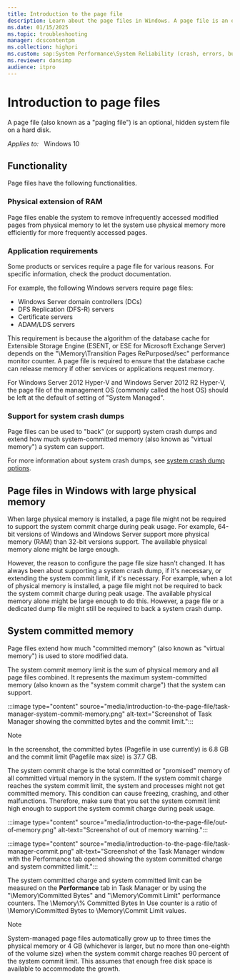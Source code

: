 ```yaml
---
title: Introduction to the page file
description: Learn about the page files in Windows. A page file is an optional, hidden system file on a hard disk.
ms.date: 01/15/2025
ms.topic: troubleshooting
manager: dcscontentpm
ms.collection: highpri
ms.custom: sap:System Performance\System Reliability (crash, errors, bug check or Blue Screen, unexpected reboot), csstroubleshoot
ms.reviewer: dansimp
audience: itpro
---
```

# Introduction to page files

A page file (also known as a "paging file") is an optional, hidden system file on a hard disk.

_Applies to:_ &nbsp; Windows 10

## Functionality

Page files have the following functionalities.

### Physical extension of RAM

Page files enable the system to remove infrequently accessed modified pages from physical memory to let the system use physical memory more efficiently for more frequently accessed pages.

### Application requirements

Some products or services require a page file for various reasons. For specific information, check the product documentation.

For example, the following Windows servers require page files:

- Windows Server domain controllers (DCs)
- DFS Replication (DFS-R) servers
- Certificate servers
- ADAM/LDS servers

This requirement is because the algorithm of the database cache for Extensible Storage Engine (ESENT, or ESE for Microsoft Exchange Server) depends on the "\\Memory\\Transition Pages RePurposed\/sec" performance monitor counter. A page file is required to ensure that the database cache can release memory if other services or applications request memory.

For Windows Server 2012 Hyper-V and Windows Server 2012 R2 Hyper-V, the page file of the management OS (commonly called the host OS) should be left at the default of setting of "System Managed".

### Support for system crash dumps

Page files can be used to "back" (or support) system crash dumps and extend how much system-committed memory (also known as "virtual memory") a system can support.

For more information about system crash dumps, see [system crash dump options](configure-system-failure-and-recovery-options.md#under-write-debugging-information).

## Page files in Windows with large physical memory

When large physical memory is installed, a page file might not be required to support the system commit charge during peak usage. For example, 64-bit versions of Windows and Windows Server support more physical memory (RAM) than 32-bit versions support. The available physical memory alone might be large enough.

However, the reason to configure the page file size hasn't changed. It has always been about supporting a system crash dump, if it's necessary, or extending the system commit limit, if it's necessary. For example, when a lot of physical memory is installed, a page file might not be required to back the system commit charge during peak usage. The available physical memory alone might be large enough to do this. However, a page file or a dedicated dump file might still be required to back a system crash dump.

## System committed memory

Page files extend how much "committed memory" (also known as "virtual memory") is used to store modified data.

The system commit memory limit is the sum of physical memory and all page files combined. It represents the maximum system-committed memory (also known as the "system commit charge") that the system can support.

:::image type="content" source="media/introduction-to-the-page-file/task-manager-system-commit-memory.png" alt-text="Screenshot of Task Manager showing the committed bytes and the commit limit.":::

> [!NOTE]
> In the screenshot, the committed bytes (Pagefile in use currently) is 6.8 GB and the commit limit (Pagefile max size) is 37.7 GB.

The system commit charge is the total committed or "promised" memory of all committed virtual memory in the system. If the system commit charge reaches the system commit limit, the system and processes might not get committed memory. This condition can cause freezing, crashing, and other malfunctions. Therefore, make sure that you set the system commit limit high enough to support the system commit charge during peak usage.

:::image type="content" source="media/introduction-to-the-page-file/out-of-memory.png" alt-text="Screenshot of out of memory warning.":::

:::image type="content" source="media/introduction-to-the-page-file/task-manager-commit.png" alt-text="Screenshot of the Task Manager window with the Performance tab opened showing the system committed charge and system committed limit.":::

The system committed charge and system committed limit can be measured on the **Performance** tab in Task Manager or by using the "\\Memory\\Committed Bytes" and "\\Memory\\Commit Limit" performance counters. The \\Memory\\% Committed Bytes In Use counter is a ratio of \\Memory\\Committed Bytes to \\Memory\\Commit Limit values.

> [!NOTE]
> System-managed page files automatically grow up to three times the physical memory or 4 GB (whichever is larger, but no more than one-eighth of the volume size) when the system commit charge reaches 90 percent of the system commit limit. This assumes that enough free disk space is available to accommodate the growth.
